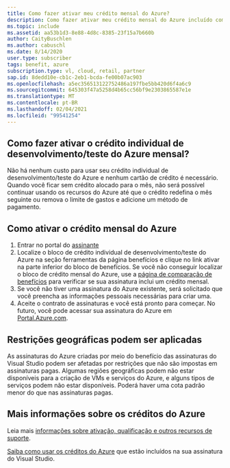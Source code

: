 ```yaml
---
title: Como fazer ativar meu crédito mensal do Azure?
description: Como fazer ativar meu crédito mensal do Azure incluído com minha assinatura do Visual Studio?
ms.topic: include
ms.assetid: aa53b1d3-8e88-4d8c-8385-23f15a7b660b
author: CaityBuschlen
ms.author: cabuschl
ms.date: 8/14/2020
user.type: subscriber
tags: benefit, azure
subscription.type: vl, cloud, retail, partner
sap.id: 8dedd10e-cb1c-2eb1-bcda-fe00b07ac903
ms.openlocfilehash: a5ec356513122752486a197fbe5bb420d6f4a6c9
ms.sourcegitcommit: 645303f47a5258d4b65cc56bf9e2303865587e1e
ms.translationtype: MT
ms.contentlocale: pt-BR
ms.lasthandoff: 02/04/2021
ms.locfileid: "99541254"
---
```

## <a name="how-do-i-activate-my-monthly-azure-devtest-individual-credit"></a>Como fazer ativar o crédito individual de desenvolvimento/teste do Azure mensal? 

Não há nenhum custo para usar seu crédito individual de desenvolvimento/teste do Azure e nenhum cartão de crédito é necessário. Quando você ficar sem crédito alocado para o mês, não será possível continuar usando os recursos do Azure até que o crédito redefina o mês seguinte ou remova o limite de gastos e adicione um método de pagamento.  

## <a name="how-to-activate-azure-monthly-credit"></a>Como ativar o crédito mensal do Azure

1. Entrar no portal do [assinante](https://my.visualstudio.com/benefits) 
1. Localize o bloco de crédito individual de desenvolvimento/teste do Azure na seção ferramentas da página benefícios e clique no link ativar na parte inferior do bloco de benefícios. Se você não conseguir localizar o bloco de crédito mensal do Azure, use a [página de comparação de benefícios](https://visualstudio.microsoft.com/vs/benefits/#azure?cat=visual-studio-enterprise-subscription) para verificar se sua assinatura inclui um crédito mensal. 
1. Se você não tiver uma assinatura do Azure existente, será solicitado que você preencha as informações pessoais necessárias para criar uma.  
1. Aceite o contrato de assinaturas e você está pronto para começar. No futuro, você pode acessar sua assinatura do Azure em [Portal.Azure.com](https://portal.azure.com/). 

## <a name="geographic-restrictions-may-apply"></a>Restrições geográficas podem ser aplicadas 

As assinaturas do Azure criadas por meio do benefício das assinaturas do Visual Studio podem ser afetadas por restrições que não são impostas em assinaturas pagas. Algumas regiões geográficas podem não estar disponíveis para a criação de VMs e serviços do Azure, e alguns tipos de serviços podem não estar disponíveis. Poderá haver uma cota padrão menor do que nas assinaturas pagas.  

## <a name="more-information-about-azure-credits"></a>Mais informações sobre os créditos do Azure
Leia mais [informações sobre ativação, qualificação e outros recursos de suporte](https://docs.microsoft.com/visualstudio/subscriptions/vs-azure).  

[Saiba como usar os créditos do Azure](https://azure.microsoft.com/pricing/member-offers/credit-for-visual-studio-subscribers/#azure-credits) que estão incluídos na sua assinatura do Visual Studio.  